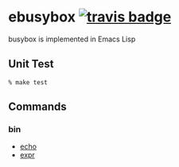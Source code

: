 # ebusybox [![travis badge][travis-badge]][travis-link]

busybox is implemented in Emacs Lisp

## Unit Test

```
% make test
```

## Commands

### bin

- [echo](bin/echo.el)
- [expr](bin/expr.el)

[travis-badge]: https://travis-ci.org/syohex/ebusybox.svg
[travis-link]: https://travis-ci.org/syohex/ebusybox

